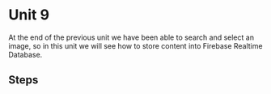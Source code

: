 # Unit 9

At the end of the previous unit we have been able to search and select an image, so in this unit we will see how to store content into Firebase Realtime Database.



## Steps

